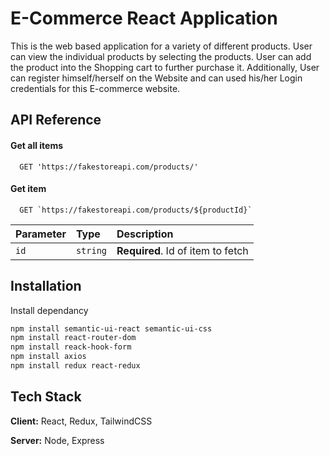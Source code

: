 
# E-Commerce React Application

This is the web based application for a variety of different products. User can view the individual products by selecting the products. User can add the product into the Shopping cart to further purchase it. Additionally, User can register himself/herself on the Website and can used his/her Login credentials for this E-commerce website. 


## API Reference

#### Get all items

```http
  GET 'https://fakestoreapi.com/products/'
```


#### Get item

```http
  GET `https://fakestoreapi.com/products/${productId}`
```

| Parameter | Type     | Description                       |
| :-------- | :------- | :-------------------------------- |
| `id`      | `string` | **Required**. Id of item to fetch |




## Installation

Install dependancy

```bash
npm install semantic-ui-react semantic-ui-css
npm install react-router-dom
npm install reack-hook-form
npm install axios
npm install redux react-redux
```
    
## Tech Stack

**Client:** React, Redux, TailwindCSS

**Server:** Node, Express

